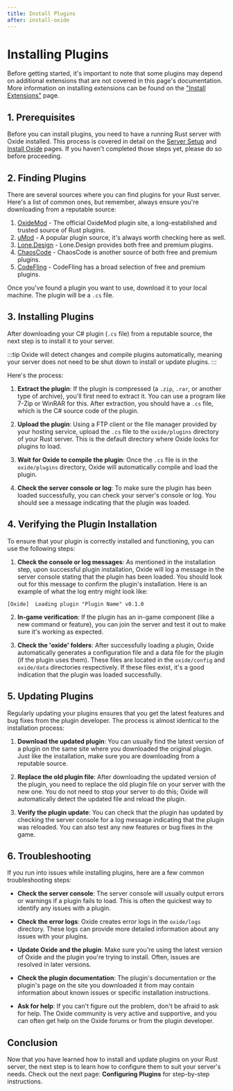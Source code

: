 ```yaml
---
title: Install Plugins
after: install-oxide
---
```


# Installing Plugins

Before getting started, it's important to note that some plugins may depend on additional extensions that are not covered in this page's documentation. More information on installing extensions can be found on the ["Install Extensions"](todo_link_to_extensions_page) page.

## 1. Prerequisites

Before you can install plugins, you need to have a running Rust server with Oxide installed. This process is covered in detail on the [Server Setup](link_to_server_setup_page) and [Install Oxide](link_to_install_oxide_page) pages. If you haven't completed those steps yet, please do so before proceeding.

## 2. Finding Plugins

There are several sources where you can find plugins for your Rust server. Here's a list of common ones, but remember, always ensure you're downloading from a reputable source:

1. [OxideMod](todo_link_to_new_oxidemod) - The official OxideMod plugin site, a long-established and trusted source of Rust plugins.
2. [uMod](https://umod.org/games/rust) - A popular plugin source, it's always worth checking here as well.
3. [Lone.Design](https://lone.design) - Lone.Design provides both free and premium plugins.
4. [ChaosCode](https://chaoscode.io/resources/categories/rust.2/) - ChaosCode is another source of both free and premium plugins.
5. [CodeFling](https://codefling.com/files/category/4-rust/) - CodeFling has a broad selection of free and premium plugins.

Once you've found a plugin you want to use, download it to your local machine. The plugin will be a `.cs` file.

## 3. Installing Plugins

After downloading your C# plugin (`.cs` file) from a reputable source, the next step is to install it to your server.

:::tip
Oxide will detect changes and compile plugins automatically, meaning your server does not need to be shut down to install or update plugins.
:::

Here's the process:

1. **Extract the plugin**: If the plugin is compressed (a `.zip`, `.rar`, or another type of archive), you'll first need to extract it. You can use a program like 7-Zip or WinRAR for this. After extraction, you should have a `.cs` file, which is the C# source code of the plugin.

2. **Upload the plugin**: Using a FTP client or the file manager provided by your hosting service, upload the `.cs` file to the `oxide/plugins` directory of your Rust server. This is the default directory where Oxide looks for plugins to load.

3. **Wait for Oxide to compile the plugin**: Once the `.cs` file is in the `oxide/plugins` directory, Oxide will automatically compile and load the plugin.

4. **Check the server console or log**: To make sure the plugin has been loaded successfully, you can check your server's console or log. You should see a message indicating that the plugin was loaded.

## 4. Verifying the Plugin Installation

To ensure that your plugin is correctly installed and functioning, you can use the following steps:

1. **Check the console or log messages**: As mentioned in the installation step, upon successful plugin installation, Oxide will log a message in the server console stating that the plugin has been loaded. You should look out for this message to confirm the plugin's installation. Here is an example of what the log entry might look like:

```batch
[Oxide]  Loading plugin "Plugin Name" v0.1.0
```

2. **In-game verification**: If the plugin has an in-game component (like a new command or feature), you can join the server and test it out to make sure it's working as expected.

3. **Check the 'oxide' folders**: After successfully loading a plugin, Oxide automatically generates a configuration file and a data file for the plugin (if the plugin uses them). These files are located in the `oxide/config` and `oxide/data` directories respectively. If these files exist, it's a good indication that the plugin was loaded successfully.

## 5. Updating Plugins

Regularly updating your plugins ensures that you get the latest features and bug fixes from the plugin developer. The process is almost identical to the installation process:

1. **Download the updated plugin**: You can usually find the latest version of a plugin on the same site where you downloaded the original plugin. Just like the installation, make sure you are downloading from a reputable source.

2. **Replace the old plugin file**: After downloading the updated version of the plugin, you need to replace the old plugin file on your server with the new one. You do not need to stop your server to do this; Oxide will automatically detect the updated file and reload the plugin.

3. **Verify the plugin update**: You can check that the plugin has updated by checking the server console for a log message indicating that the plugin was reloaded. You can also test any new features or bug fixes in the game.

## 6. Troubleshooting

If you run into issues while installing plugins, here are a few common troubleshooting steps:

- **Check the server console**: The server console will usually output errors or warnings if a plugin fails to load. This is often the quickest way to identify any issues with a plugin.

- **Check the error logs**: Oxide creates error logs in the `oxide/logs` directory. These logs can provide more detailed information about any issues with your plugins.

- **Update Oxide and the plugin**: Make sure you're using the latest version of Oxide and the plugin you're trying to install. Often, issues are resolved in later versions.

- **Check the plugin documentation**: The plugin's documentation or the plugin's page on the site you downloaded it from may contain information about known issues or specific installation instructions.

- **Ask for help**: If you can't figure out the problem, don't be afraid to ask for help. The Oxide community is very active and supportive, and you can often get help on the Oxide forums or from the plugin developer.

## Conclusion

Now that you have learned how to install and update plugins on your Rust server, the next step is to learn how to configure them to suit your server's needs. Check out the next page: **Configuring Plugins** for step-by-step instructions.